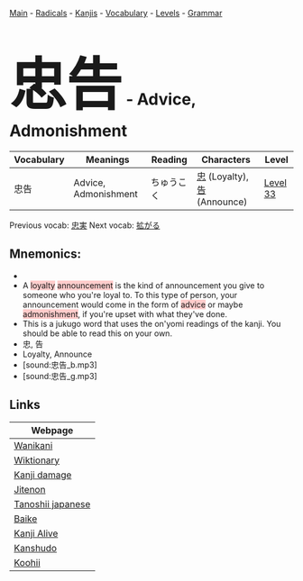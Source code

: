 <style> bigfont {font-size: 100px}</style>
[Main](../README.md) -
[Radicals](../radicals.md) -
[Kanjis](../kanjis.md) -
[Vocabulary](../vocabulary.md) -
[Levels](../levels.md) -
[Grammar](../grammar.md)
# <bigfont> 忠告</bigfont> - Advice, Admonishment 

| Vocabulary | Meanings | Reading | Characters | Level |
| --- | --- | --- | --- | --- |
| 忠告 | Advice, Admonishment | ちゅうこく |  [忠](../kanjis/忠.md) (Loyalty), [告](../kanjis/告.md) (Announce) | [Level 33](../levels/wk_level33.md) |

Previous vocab: [忠実](忠実.md) Next vocab: [拡がる](拡がる.md) 

## Mnemonics:

* 
* A <span style="background-color:#ffcccb"> loyalty</span> <span style="background-color:#ffcccb"> announcement</span> is the kind of announcement you give to someone who you're loyal to. To this type of person, your announcement would come in the form of <span style="background-color:#ffcccb"> advice</span> or maybe <span style="background-color:#ffcccb"> admonishment</span>, if you're upset with what they've done.
* This is a jukugo word that uses the on'yomi readings of the kanji. You should be able to read this on your own.
* 忠, 告
* Loyalty, Announce
* [sound:忠告_b.mp3]
* [sound:忠告_g.mp3]


## Links 

| Webpage |
| --- |
| [Wanikani          ](https://www.wanikani.com/kanji/忠告) |
| [Wiktionary        ](https://en.wiktionary.org/wiki/忠告) |
| [Kanji damage      ](http://www.kanjidamage.com/kanji/search?utf8=✓&q=忠告) |
| [Jitenon           ](https://jitenon.com/kanji/忠告) |
| [Tanoshii japanese ](https://www.tanoshiijapanese.com/dictionary/kanji.cfm?k=忠告) |
| [Baike             ](https://baike.baidu.com/item/忠告) |
| [Kanji Alive       ](https://app.kanjialive.com/忠告) |
| [Kanshudo          ](https://www.kanshudo.com/searchmn?q=忠告) |
| [Koohii            ](https://kanji.koohii.com/study/kanji/忠告) |
